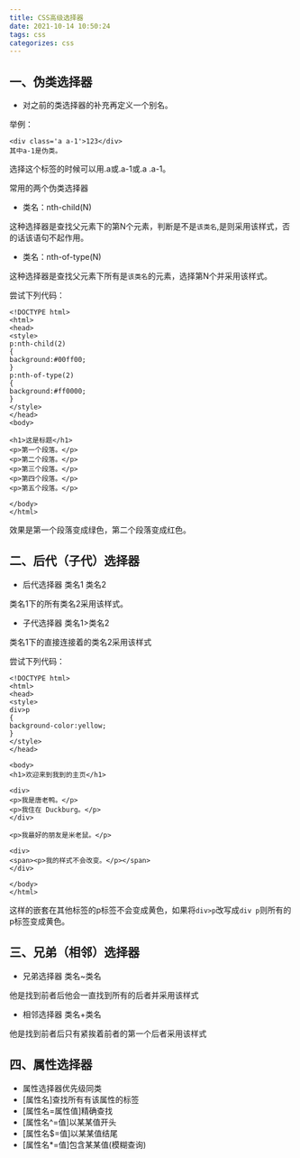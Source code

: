 ```yaml
---
title: CSS高级选择器
date: 2021-10-14 10:50:24
tags: css
categorizes: css
---
```

## 一、伪类选择器

* 对之前的类选择器的补充再定义一个别名。

举例：
```
<div class='a a-1'>123</div>
其中a-1是伪类。
```
选择这个标签的时候可以用.a或.a-1或.a .a-1。

<!--more-->

常用的两个伪类选择器
* 类名：nth-child(N)

这种选择器是查找父元素下的第N个元素，判断是不是`该类名`,是则采用该样式，否的话该语句不起作用。
* 类名：nth-of-type(N)

这种选择器是查找父元素下所有是`该类名`的元素，选择第N个并采用该样式。

尝试下列代码：
```
<!DOCTYPE html>
<html>
<head>
<style> 
p:nth-child(2)
{
background:#00ff00;
}
p:nth-of-type(2)
{
background:#ff0000;
}
</style>
</head>
<body>

<h1>这是标题</h1>
<p>第一个段落。</p>
<p>第二个段落。</p>
<p>第三个段落。</p>
<p>第四个段落。</p>
<p>第五个段落。</p>

</body>
</html>
```
效果是第一个段落变成绿色，第二个段落变成红色。
## 二、后代（子代）选择器
* 后代选择器 类名1 类名2

类名1下的所有类名2采用该样式。
* 子代选择器 类名1>类名2

类名1下的直接连接着的类名2采用该样式

尝试下列代码：
```
<!DOCTYPE html>
<html>
<head>
<style>
div>p
{
background-color:yellow;
}
</style>
</head>

<body>
<h1>欢迎来到我到的主页</h1>

<div>
<p>我是唐老鸭。</p>
<p>我住在 Duckburg。</p>
</div>

<p>我最好的朋友是米老鼠。</p>

<div>
<span><p>我的样式不会改变。</p></span>
</div>

</body>
</html>
```
这样的嵌套在其他标签的p标签不会变成黄色，如果将`div>p`改写成`div p`则所有的p标签变成黄色。
## 三、兄弟（相邻）选择器
* 兄弟选择器 类名~类名

他是找到前者后他会一直找到所有的后者并采用该样式

* 相邻选择器 类名+类名

他是找到前者后只有紧挨着前者的第一个后者采用该样式

## 四、属性选择器
* 属性选择器优先级同类
* [属性名]查找所有有该属性的标签
* [属性名=属性值]精确查找
* [属性名^=值]以某某值开头
* [属性名$=值]以某某值结尾
* [属性名*=值]包含某某值(模糊查询)